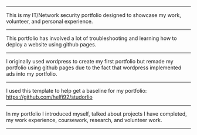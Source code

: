 _________________________________________________________________________________________________________________________________________
This is my IT/Network security portfolio designed to showcase my work, volunteer, and personal experience.                              
_________________________________________________________________________________________________________________________________________
This portfolio has involved a lot of troubleshooting and learning how to deploy a website using github pages.
_________________________________________________________________________________________________________________________________________
I originally used wordpress to create my first portfolio but remade my portfolio using github pages due to the fact that
wordpress implemented ads into my portfolio.
_________________________________________________________________________________________________________________________________________
I used this template to help get a baseline for my portfolio: https://github.com/helfi92/studorlio
_________________________________________________________________________________________________________________________________________
In my portfolio I introduced myself, talked about projects I have completed, my work experience, coursework, research, and volunteer work.
_________________________________________________________________________________________________________________________________________
